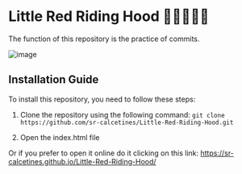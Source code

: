 # Little Red Riding Hood 🧒👗🎒🌲🐺

The function of this repository is the practice of commits.

![image](https://github.com/user-attachments/assets/a194e3ef-ecac-4607-bf66-23c1efe33cc8)

## Installation Guide

To install this repository, you need to follow these steps:

1. Clone the repository using the following command: `git clone https://github.com/sr-calcetines/Little-Red-Riding-Hood.git`

2. Open the index.html file 

Or if you prefer to open it online do it clicking on this link: https://sr-calcetines.github.io/Little-Red-Riding-Hood/
